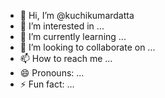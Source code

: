 - 👋 Hi, I’m @kuchikumardatta
- 👀 I’m interested in ...
- 🌱 I’m currently learning ...
- 💞️ I’m looking to collaborate on ...
- 📫 How to reach me ...
- 😄 Pronouns: ...
- ⚡ Fun fact: ...

<!---
kuchikumardatta/kuchikumardatta is a ✨ special ✨ repository because its `README.md` (this file) appears on your GitHub profile.
You can click the Preview link to take a look at your changes.
--->
